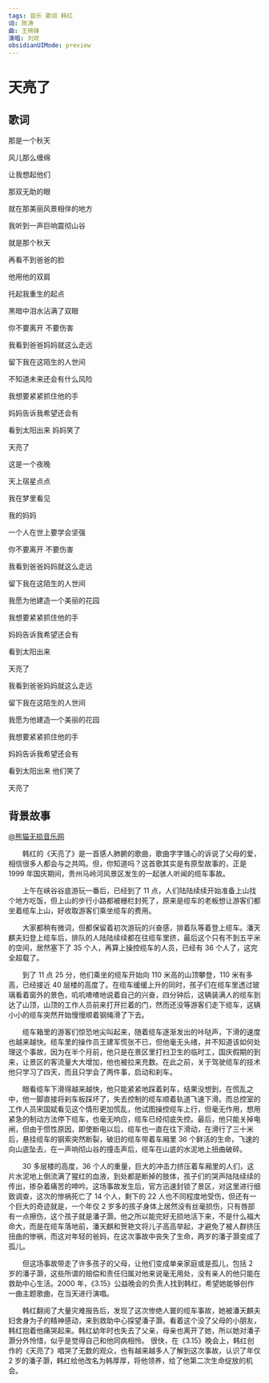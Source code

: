 ```yaml
---
tags: 音乐 歌词 韩红
词: 陈涛
曲: 王晓锋
演唱: 刘欢
obsidianUIMode: preview
---
```


# 天亮了

## 歌词

那是一个秋天

风儿那么缠绵  

让我想起他们  

那双无助的眼  

就在那美丽风景相伴的地方  

我听到一声巨响震彻山谷  

就是那个秋天  

再看不到爸爸的脸  

他用他的双肩  

托起我重生的起点  

黑暗中泪水沾满了双眼  

你不要离开 不要伤害  

我看到爸爸妈妈就这么走远  

留下我在这陌生的人世间  

不知道未来还会有什么风险  

我想要紧紧抓住他的手  

妈妈告诉我希望还会有  

看到太阳出来 妈妈笑了  

天亮了  

这是一个夜晚  

天上宿星点点  

我在梦里看见  

我的妈妈  

一个人在世上要学会坚强  

你不要离开 不要伤害  

我看到爸爸妈妈就这么走远  

留下我在这陌生的人世间  

我愿为他建造一个美丽的花园  

我想要紧紧抓住他的手  

妈妈告诉我希望还会有  

看到太阳出来  

天亮了  

我看到爸爸妈妈就这么走远  

留下我在这陌生的人世间  

我愿为他建造一个美丽的花园  

我想要紧紧抓住他的手  

妈妈告诉我希望还会有  

看到太阳出来 他们笑了  

天亮了

## 背景故事

[@熊猫无损音乐网](https://www.xmwav.com/mscdetail/132505.html)

‌‌‌　　韩红的《天亮了》是一首感人肺腑的歌曲，歌曲字字锥心的诉说了父母的爱，相信很多人都会与之共鸣。但，你知道吗？这首歌其实是有原型故事的，正是 1999 年国庆期间，贵州马岭河风景区发生的一起骇人听闻的缆车事故。

‌‌‌　　上午在峡谷谷底游玩一番后，已经到了 11 点，人们陆陆续续开始准备上山找个地方吃饭，但上山的步行小路都被栅栏封死了，原来是缆车的老板想让游客们都坐着缆车上山，好收取游客们乘坐缆车的费用。

‌‌‌　　大家都稍有微词，但都保留着初次游玩的兴奋感，排着队等着登上缆车。潘天麒夫妇登上缆车后，排队的人陆陆续续都在往缆车里挤，最后这个只有不到五平米的空间，居然塞下了 35 个人，再算上操控缆车的人员，已经有 36 个人了，这完全超载了。

‌‌‌　　到了 11 点 25 分，他们乘坐的缆车开始向 110 米高的山顶攀登，110 米有多高，已经接近 40 层楼的高度了。在缆车缓缓上升的同时，孩子们在缆车里透过玻璃看着窗外的景色，叽叽喳喳地说着自己的兴奋，四分钟后，这辆装满人的缆车到达了山顶，山顶的工作人员前来打开拦着的门，然而还没等游客们走下缆车，这辆小小的缆车突然开始慢慢顺着钢绳滑了下去。

‌‌‌　　缆车箱里的游客们惊恐地尖叫起来，随着缆车逐渐发出的咔哒声，下滑的速度也越来越快。缆车里的操作员王建军慌张不已，但他毫无头绪，并不知道该如何处理这个事故，因为在半个月前，他只是在景区里打扫卫生的临时工，国庆假期的到来，让景区的客流量大大增加，他也被拉来充数。在此之前，关于驾驶缆车的技术他只学习了四天，而且只学会了两件事，启动和刹车。

‌‌‌　　眼看缆车下滑得越来越快，他只能紧紧地踩着刹车，结果没想到，在慌乱之中，他一脚直接将刹车板踩坏了，失去控制的缆车顺着轨道飞速下滑。而总控室的工作人员宋国斌看见这个情形更加慌乱，他试图操控缆车上行，但毫无作用，想用紧急的制动方法停下缆车，也毫无响应，缆车已经彻底失控。最后，他只能关掉电闸，但由于惯性原因，即使断电以后，缆车也一直在往下滑动，在滑行了三十米后，悬挂缆车的钢索突然断裂，破旧的缆车带着车厢里 36 个鲜活的生命，飞速的向山底坠去，在一声响彻山谷的撞击声后，缆车在山底的水泥地上扭曲破碎。

‌‌‌　　30 多层楼的高度，36 个人的重量，巨大的冲击力挤压着车厢里的人们，这片水泥地上倒流满了猩红的血液，到处都是断掉的肢体，孩子们的哭声陆陆续续的传出，掺杂着痛苦的呻吟。这场事故发生后，官方迅速封锁了景区，对这里进行细致调查，这次的惨祸死亡了 14 个人，剩下的 22 人也不同程度地受伤，但还有一个巨大的奇迹就是，一个年仅 2 岁多的孩子身体上居然没有丝毫损伤，只有唇部有一点擦伤，这个孩子就是潘子灏。他之所以能完好无损地活下来，不是什么福大命大，而是在缆车落地前，潘天麒和贺艳文将儿子高高举起，才避免了被人群挤压扭曲的惨祸，而这对年轻的爸妈，在这次事故中丧失了生命，两岁的潘子灏变成了孤儿。

‌‌‌　　但这场事故带走了许多孩子的父母，让他们变成单亲家庭或是孤儿，包括 2 岁的潘子灏，这些所谓的赔偿和责任归属对他来说毫无用处，没有亲人的他只能在救助中心生活。2000 年，《3.15》公益晚会的负责人找到韩红，希望她能够创作一曲主题歌曲，在当天进行演唱。

‌‌‌　　韩红翻阅了大量灾难报告后，发现了这次惨绝人寰的缆车事故，她被潘天麒夫妇舍身为子的精神感动，来到救助中心探望潘子灏。看着这个没了父母的小朋友，韩红抱着他痛哭起来。韩红幼年时也失去了父亲，母亲也离开了她，所以她对潘子灏分外怜惜，似乎是觉得自己和他同病相怜。 很快，在《3.15》晚会上，韩红创作的《天亮了》唱哭了无数的观众，也有越来越多人了解到这次事故，认识了年仅 2 岁的潘子灏，韩红给他改名为韩厚厚，将他领养，给了他第二次生命绽放的机会。